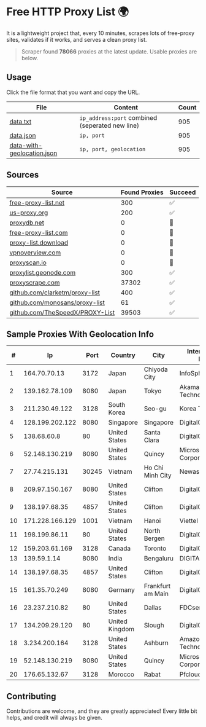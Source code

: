 
# Free HTTP Proxy List 🌍

It is a lightweight project that, every 10 minutes, scrapes lots of free-proxy sites, validates if it works, and serves a clean proxy list.


> Scraper found **78066** proxies at the latest update. Usable proxies are below.

## Usage

Click the file format that you want and copy the URL.


|File|Content|Count|
|----|-------|-----|
|[data.txt](https://raw.githubusercontent.com/themiralay/Proxy-List-World/master/data.txt)|`ip_address:port` combined (seperated new line)|905|
|[data.json](https://raw.githubusercontent.com/themiralay/Proxy-List-World/master/data.json)|`ip, port`|905|
|[data-with-geolocation.json](https://raw.githubusercontent.com/themiralay/Proxy-List-World/master/data-with-geolocation.json)|`ip, port, geolocation`|905|

## Sources

|Source|Found Proxies|Succeed|
|------|-------------|-------|
|[free-proxy-list.net](https://free-proxy-list.net)|300|✅|
|[us-proxy.org](https://www.us-proxy.org)|200|✅|
|[proxydb.net](http://proxydb.net)|0|🚫|
|[free-proxy-list.com](https://free-proxy-list.com/?page=&port=&type%5B%5D=http&type%5B%5D=https&up_time=0&search=Search)|0|🚫|
|[proxy-list.download](https://www.proxy-list.download/HTTP)|0|🚫|
|[vpnoverview.com](https://vpnoverview.com/privacy/anonymous-browsing/free-proxy-servers)|0|🚫|
|[proxyscan.io](https://www.proxyscan.io)|0|🚫|
|[proxylist.geonode.com](https://proxylist.geonode.com/api/proxy-list?limit=300&page=1&sort_by=lastChecked&sort_type=desc&protocols=http,https)|300|✅|
|[proxyscrape.com](https://api.proxyscrape.com/v2/?request=displayproxies&protocol=http&timeout=10000&country=all&ssl=all&anonymity=all)|37302|✅|
|[github.com/clarketm/proxy-list](https://raw.githubusercontent.com/clarketm/proxy-list/master/proxy-list-raw.txt)|400|✅|
|[github.com/monosans/proxy-list](https://raw.githubusercontent.com/monosans/proxy-list/main/proxies/http.txt)|61|✅|
|[github.com/TheSpeedX/PROXY-List](https://raw.githubusercontent.com/TheSpeedX/PROXY-List/master/http.txt)|39503|✅|


## Sample Proxies With Geolocation Info

|#|Ip|Port|Country|City|Internet Service Provider|
|-|--|----|-------|----|-------------------------|
|1|164.70.70.13|3172|Japan|Chiyoda City|InfoSphere|
|2|139.162.78.109|8080|Japan|Tokyo|Akamai Technologies, Inc.|
|3|211.230.49.122|3128|South Korea|Seo-gu|Korea Telecom|
|4|128.199.202.122|8080|Singapore|Singapore|DigitalOcean, LLC|
|5|138.68.60.8|80|United States|Santa Clara|DigitalOcean, LLC|
|6|52.148.130.219|8080|United States|Quincy|Microsoft Corporation|
|7|27.74.215.131|30245|Vietnam|Ho Chi Minh City|Newass2011xDSLHN|
|8|209.97.150.167|8080|United States|Clifton|DigitalOcean, LLC|
|9|138.197.68.35|4857|United States|Clifton|DigitalOcean, LLC|
|10|171.228.166.129|1001|Vietnam|Hanoi|Viettel Corporation|
|11|198.199.86.11|80|United States|North Bergen|DigitalOcean, LLC|
|12|159.203.61.169|3128|Canada|Toronto|DigitalOcean, LLC|
|13|139.59.1.14|8080|India|Bengaluru|DIGITALOCEAN|
|14|138.197.68.35|4857|United States|Clifton|DigitalOcean, LLC|
|15|161.35.70.249|8080|Germany|Frankfurt am Main|DigitalOcean, LLC|
|16|23.237.210.82|80|United States|Dallas|FDCservers.net|
|17|134.209.29.120|80|United Kingdom|Slough|DigitalOcean, LLC|
|18|3.234.200.164|3128|United States|Ashburn|Amazon Technologies Inc.|
|19|52.148.130.219|8080|United States|Quincy|Microsoft Corporation|
|20|176.65.132.67|3128|Morocco|Rabat|Pfcloud UG|



## Contributing

Contributions are welcome, and they are greatly appreciated! Every
little bit helps, and credit will always be given.

